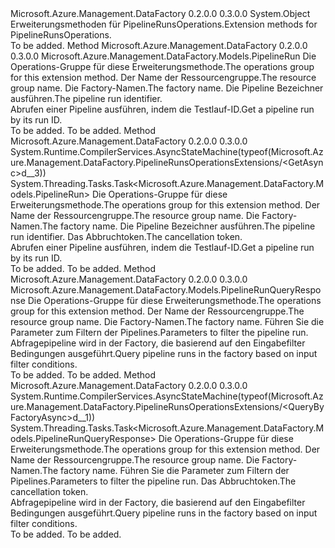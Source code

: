 <Type Name="PipelineRunsOperationsExtensions" FullName="Microsoft.Azure.Management.DataFactory.PipelineRunsOperationsExtensions">
  <TypeSignature Language="C#" Value="public static class PipelineRunsOperationsExtensions" />
  <TypeSignature Language="ILAsm" Value=".class public auto ansi abstract sealed beforefieldinit PipelineRunsOperationsExtensions extends System.Object" />
  <TypeSignature Language="DocId" Value="T:Microsoft.Azure.Management.DataFactory.PipelineRunsOperationsExtensions" />
  <TypeSignature Language="VB.NET" Value="Public Module PipelineRunsOperationsExtensions" />
  <TypeSignature Language="F#" Value="type PipelineRunsOperationsExtensions = class" />
  <AssemblyInfo>
    <AssemblyName>Microsoft.Azure.Management.DataFactory</AssemblyName>
    <AssemblyVersion>0.2.0.0</AssemblyVersion>
    <AssemblyVersion>0.3.0.0</AssemblyVersion>
  </AssemblyInfo>
  <Base>
    <BaseTypeName>System.Object</BaseTypeName>
  </Base>
  <Interfaces />
  <Docs>
    <summary>
            <span data-ttu-id="9fe28-101">Erweiterungsmethoden für PipelineRunsOperations.</span><span class="sxs-lookup"><span data-stu-id="9fe28-101">Extension methods for PipelineRunsOperations.</span></span>
            </summary>
    <remarks>To be added.</remarks>
  </Docs>
  <Members>
    <Member MemberName="Get">
      <MemberSignature Language="C#" Value="public static Microsoft.Azure.Management.DataFactory.Models.PipelineRun Get (this Microsoft.Azure.Management.DataFactory.IPipelineRunsOperations operations, string resourceGroupName, string factoryName, string runId);" />
      <MemberSignature Language="ILAsm" Value=".method public static hidebysig class Microsoft.Azure.Management.DataFactory.Models.PipelineRun Get(class Microsoft.Azure.Management.DataFactory.IPipelineRunsOperations operations, string resourceGroupName, string factoryName, string runId) cil managed" />
      <MemberSignature Language="DocId" Value="M:Microsoft.Azure.Management.DataFactory.PipelineRunsOperationsExtensions.Get(Microsoft.Azure.Management.DataFactory.IPipelineRunsOperations,System.String,System.String,System.String)" />
      <MemberSignature Language="VB.NET" Value="&lt;Extension()&gt;&#xA;Public Function Get (operations As IPipelineRunsOperations, resourceGroupName As String, factoryName As String, runId As String) As PipelineRun" />
      <MemberSignature Language="F#" Value="static member Get : Microsoft.Azure.Management.DataFactory.IPipelineRunsOperations * string * string * string -&gt; Microsoft.Azure.Management.DataFactory.Models.PipelineRun" Usage="Microsoft.Azure.Management.DataFactory.PipelineRunsOperationsExtensions.Get (operations, resourceGroupName, factoryName, runId)" />
      <MemberType>Method</MemberType>
      <AssemblyInfo>
        <AssemblyName>Microsoft.Azure.Management.DataFactory</AssemblyName>
        <AssemblyVersion>0.2.0.0</AssemblyVersion>
        <AssemblyVersion>0.3.0.0</AssemblyVersion>
      </AssemblyInfo>
      <ReturnValue>
        <ReturnType>Microsoft.Azure.Management.DataFactory.Models.PipelineRun</ReturnType>
      </ReturnValue>
      <Parameters>
        <Parameter Name="operations" Type="Microsoft.Azure.Management.DataFactory.IPipelineRunsOperations" RefType="this" />
        <Parameter Name="resourceGroupName" Type="System.String" />
        <Parameter Name="factoryName" Type="System.String" />
        <Parameter Name="runId" Type="System.String" />
      </Parameters>
      <Docs>
        <param name="operations">
            <span data-ttu-id="9fe28-102">Die Operations-Gruppe für diese Erweiterungsmethode.</span><span class="sxs-lookup"><span data-stu-id="9fe28-102">The operations group for this extension method.</span></span>
            </param>
        <param name="resourceGroupName">
            <span data-ttu-id="9fe28-103">Der Name der Ressourcengruppe.</span><span class="sxs-lookup"><span data-stu-id="9fe28-103">The resource group name.</span></span>
            </param>
        <param name="factoryName">
            <span data-ttu-id="9fe28-104">Die Factory-Namen.</span><span class="sxs-lookup"><span data-stu-id="9fe28-104">The factory name.</span></span>
            </param>
        <param name="runId">
            <span data-ttu-id="9fe28-105">Die Pipeline Bezeichner ausführen.</span><span class="sxs-lookup"><span data-stu-id="9fe28-105">The pipeline run identifier.</span></span>
            </param>
        <summary>
            <span data-ttu-id="9fe28-106">Abrufen einer Pipeline ausführen, indem die Testlauf-ID.</span><span class="sxs-lookup"><span data-stu-id="9fe28-106">Get a pipeline run by its run ID.</span></span>
            </summary>
        <returns>To be added.</returns>
        <remarks>To be added.</remarks>
      </Docs>
    </Member>
    <Member MemberName="GetAsync">
      <MemberSignature Language="C#" Value="public static System.Threading.Tasks.Task&lt;Microsoft.Azure.Management.DataFactory.Models.PipelineRun&gt; GetAsync (this Microsoft.Azure.Management.DataFactory.IPipelineRunsOperations operations, string resourceGroupName, string factoryName, string runId, System.Threading.CancellationToken cancellationToken = null);" />
      <MemberSignature Language="ILAsm" Value=".method public static hidebysig class System.Threading.Tasks.Task`1&lt;class Microsoft.Azure.Management.DataFactory.Models.PipelineRun&gt; GetAsync(class Microsoft.Azure.Management.DataFactory.IPipelineRunsOperations operations, string resourceGroupName, string factoryName, string runId, valuetype System.Threading.CancellationToken cancellationToken) cil managed" />
      <MemberSignature Language="DocId" Value="M:Microsoft.Azure.Management.DataFactory.PipelineRunsOperationsExtensions.GetAsync(Microsoft.Azure.Management.DataFactory.IPipelineRunsOperations,System.String,System.String,System.String,System.Threading.CancellationToken)" />
      <MemberSignature Language="F#" Value="static member GetAsync : Microsoft.Azure.Management.DataFactory.IPipelineRunsOperations * string * string * string * System.Threading.CancellationToken -&gt; System.Threading.Tasks.Task&lt;Microsoft.Azure.Management.DataFactory.Models.PipelineRun&gt;" Usage="Microsoft.Azure.Management.DataFactory.PipelineRunsOperationsExtensions.GetAsync (operations, resourceGroupName, factoryName, runId, cancellationToken)" />
      <MemberType>Method</MemberType>
      <AssemblyInfo>
        <AssemblyName>Microsoft.Azure.Management.DataFactory</AssemblyName>
        <AssemblyVersion>0.2.0.0</AssemblyVersion>
        <AssemblyVersion>0.3.0.0</AssemblyVersion>
      </AssemblyInfo>
      <Attributes>
        <Attribute>
          <AttributeName>System.Runtime.CompilerServices.AsyncStateMachine(typeof(Microsoft.Azure.Management.DataFactory.PipelineRunsOperationsExtensions/&lt;GetAsync&gt;d__3))</AttributeName>
        </Attribute>
      </Attributes>
      <ReturnValue>
        <ReturnType>System.Threading.Tasks.Task&lt;Microsoft.Azure.Management.DataFactory.Models.PipelineRun&gt;</ReturnType>
      </ReturnValue>
      <Parameters>
        <Parameter Name="operations" Type="Microsoft.Azure.Management.DataFactory.IPipelineRunsOperations" RefType="this" />
        <Parameter Name="resourceGroupName" Type="System.String" />
        <Parameter Name="factoryName" Type="System.String" />
        <Parameter Name="runId" Type="System.String" />
        <Parameter Name="cancellationToken" Type="System.Threading.CancellationToken" />
      </Parameters>
      <Docs>
        <param name="operations">
            <span data-ttu-id="9fe28-107">Die Operations-Gruppe für diese Erweiterungsmethode.</span><span class="sxs-lookup"><span data-stu-id="9fe28-107">The operations group for this extension method.</span></span>
            </param>
        <param name="resourceGroupName">
            <span data-ttu-id="9fe28-108">Der Name der Ressourcengruppe.</span><span class="sxs-lookup"><span data-stu-id="9fe28-108">The resource group name.</span></span>
            </param>
        <param name="factoryName">
            <span data-ttu-id="9fe28-109">Die Factory-Namen.</span><span class="sxs-lookup"><span data-stu-id="9fe28-109">The factory name.</span></span>
            </param>
        <param name="runId">
            <span data-ttu-id="9fe28-110">Die Pipeline Bezeichner ausführen.</span><span class="sxs-lookup"><span data-stu-id="9fe28-110">The pipeline run identifier.</span></span>
            </param>
        <param name="cancellationToken">
            <span data-ttu-id="9fe28-111">Das Abbruchtoken.</span><span class="sxs-lookup"><span data-stu-id="9fe28-111">The cancellation token.</span></span>
            </param>
        <summary>
            <span data-ttu-id="9fe28-112">Abrufen einer Pipeline ausführen, indem die Testlauf-ID.</span><span class="sxs-lookup"><span data-stu-id="9fe28-112">Get a pipeline run by its run ID.</span></span>
            </summary>
        <returns>To be added.</returns>
        <remarks>To be added.</remarks>
      </Docs>
    </Member>
    <Member MemberName="QueryByFactory">
      <MemberSignature Language="C#" Value="public static Microsoft.Azure.Management.DataFactory.Models.PipelineRunQueryResponse QueryByFactory (this Microsoft.Azure.Management.DataFactory.IPipelineRunsOperations operations, string resourceGroupName, string factoryName, Microsoft.Azure.Management.DataFactory.Models.PipelineRunFilterParameters filterParameters);" />
      <MemberSignature Language="ILAsm" Value=".method public static hidebysig class Microsoft.Azure.Management.DataFactory.Models.PipelineRunQueryResponse QueryByFactory(class Microsoft.Azure.Management.DataFactory.IPipelineRunsOperations operations, string resourceGroupName, string factoryName, class Microsoft.Azure.Management.DataFactory.Models.PipelineRunFilterParameters filterParameters) cil managed" />
      <MemberSignature Language="DocId" Value="M:Microsoft.Azure.Management.DataFactory.PipelineRunsOperationsExtensions.QueryByFactory(Microsoft.Azure.Management.DataFactory.IPipelineRunsOperations,System.String,System.String,Microsoft.Azure.Management.DataFactory.Models.PipelineRunFilterParameters)" />
      <MemberSignature Language="VB.NET" Value="&lt;Extension()&gt;&#xA;Public Function QueryByFactory (operations As IPipelineRunsOperations, resourceGroupName As String, factoryName As String, filterParameters As PipelineRunFilterParameters) As PipelineRunQueryResponse" />
      <MemberSignature Language="F#" Value="static member QueryByFactory : Microsoft.Azure.Management.DataFactory.IPipelineRunsOperations * string * string * Microsoft.Azure.Management.DataFactory.Models.PipelineRunFilterParameters -&gt; Microsoft.Azure.Management.DataFactory.Models.PipelineRunQueryResponse" Usage="Microsoft.Azure.Management.DataFactory.PipelineRunsOperationsExtensions.QueryByFactory (operations, resourceGroupName, factoryName, filterParameters)" />
      <MemberType>Method</MemberType>
      <AssemblyInfo>
        <AssemblyName>Microsoft.Azure.Management.DataFactory</AssemblyName>
        <AssemblyVersion>0.2.0.0</AssemblyVersion>
        <AssemblyVersion>0.3.0.0</AssemblyVersion>
      </AssemblyInfo>
      <ReturnValue>
        <ReturnType>Microsoft.Azure.Management.DataFactory.Models.PipelineRunQueryResponse</ReturnType>
      </ReturnValue>
      <Parameters>
        <Parameter Name="operations" Type="Microsoft.Azure.Management.DataFactory.IPipelineRunsOperations" RefType="this" />
        <Parameter Name="resourceGroupName" Type="System.String" />
        <Parameter Name="factoryName" Type="System.String" />
        <Parameter Name="filterParameters" Type="Microsoft.Azure.Management.DataFactory.Models.PipelineRunFilterParameters" />
      </Parameters>
      <Docs>
        <param name="operations">
            <span data-ttu-id="9fe28-113">Die Operations-Gruppe für diese Erweiterungsmethode.</span><span class="sxs-lookup"><span data-stu-id="9fe28-113">The operations group for this extension method.</span></span>
            </param>
        <param name="resourceGroupName">
            <span data-ttu-id="9fe28-114">Der Name der Ressourcengruppe.</span><span class="sxs-lookup"><span data-stu-id="9fe28-114">The resource group name.</span></span>
            </param>
        <param name="factoryName">
            <span data-ttu-id="9fe28-115">Die Factory-Namen.</span><span class="sxs-lookup"><span data-stu-id="9fe28-115">The factory name.</span></span>
            </param>
        <param name="filterParameters">
            <span data-ttu-id="9fe28-116">Führen Sie die Parameter zum Filtern der Pipelines.</span><span class="sxs-lookup"><span data-stu-id="9fe28-116">Parameters to filter the pipeline run.</span></span>
            </param>
        <summary>
            <span data-ttu-id="9fe28-117">Abfragepipeline wird in der Factory, die basierend auf den Eingabefilter Bedingungen ausgeführt.</span><span class="sxs-lookup"><span data-stu-id="9fe28-117">Query pipeline runs in the factory based on input filter conditions.</span></span>
            </summary>
        <returns>To be added.</returns>
        <remarks>To be added.</remarks>
      </Docs>
    </Member>
    <Member MemberName="QueryByFactoryAsync">
      <MemberSignature Language="C#" Value="public static System.Threading.Tasks.Task&lt;Microsoft.Azure.Management.DataFactory.Models.PipelineRunQueryResponse&gt; QueryByFactoryAsync (this Microsoft.Azure.Management.DataFactory.IPipelineRunsOperations operations, string resourceGroupName, string factoryName, Microsoft.Azure.Management.DataFactory.Models.PipelineRunFilterParameters filterParameters, System.Threading.CancellationToken cancellationToken = null);" />
      <MemberSignature Language="ILAsm" Value=".method public static hidebysig class System.Threading.Tasks.Task`1&lt;class Microsoft.Azure.Management.DataFactory.Models.PipelineRunQueryResponse&gt; QueryByFactoryAsync(class Microsoft.Azure.Management.DataFactory.IPipelineRunsOperations operations, string resourceGroupName, string factoryName, class Microsoft.Azure.Management.DataFactory.Models.PipelineRunFilterParameters filterParameters, valuetype System.Threading.CancellationToken cancellationToken) cil managed" />
      <MemberSignature Language="DocId" Value="M:Microsoft.Azure.Management.DataFactory.PipelineRunsOperationsExtensions.QueryByFactoryAsync(Microsoft.Azure.Management.DataFactory.IPipelineRunsOperations,System.String,System.String,Microsoft.Azure.Management.DataFactory.Models.PipelineRunFilterParameters,System.Threading.CancellationToken)" />
      <MemberSignature Language="F#" Value="static member QueryByFactoryAsync : Microsoft.Azure.Management.DataFactory.IPipelineRunsOperations * string * string * Microsoft.Azure.Management.DataFactory.Models.PipelineRunFilterParameters * System.Threading.CancellationToken -&gt; System.Threading.Tasks.Task&lt;Microsoft.Azure.Management.DataFactory.Models.PipelineRunQueryResponse&gt;" Usage="Microsoft.Azure.Management.DataFactory.PipelineRunsOperationsExtensions.QueryByFactoryAsync (operations, resourceGroupName, factoryName, filterParameters, cancellationToken)" />
      <MemberType>Method</MemberType>
      <AssemblyInfo>
        <AssemblyName>Microsoft.Azure.Management.DataFactory</AssemblyName>
        <AssemblyVersion>0.2.0.0</AssemblyVersion>
        <AssemblyVersion>0.3.0.0</AssemblyVersion>
      </AssemblyInfo>
      <Attributes>
        <Attribute>
          <AttributeName>System.Runtime.CompilerServices.AsyncStateMachine(typeof(Microsoft.Azure.Management.DataFactory.PipelineRunsOperationsExtensions/&lt;QueryByFactoryAsync&gt;d__1))</AttributeName>
        </Attribute>
      </Attributes>
      <ReturnValue>
        <ReturnType>System.Threading.Tasks.Task&lt;Microsoft.Azure.Management.DataFactory.Models.PipelineRunQueryResponse&gt;</ReturnType>
      </ReturnValue>
      <Parameters>
        <Parameter Name="operations" Type="Microsoft.Azure.Management.DataFactory.IPipelineRunsOperations" RefType="this" />
        <Parameter Name="resourceGroupName" Type="System.String" />
        <Parameter Name="factoryName" Type="System.String" />
        <Parameter Name="filterParameters" Type="Microsoft.Azure.Management.DataFactory.Models.PipelineRunFilterParameters" />
        <Parameter Name="cancellationToken" Type="System.Threading.CancellationToken" />
      </Parameters>
      <Docs>
        <param name="operations">
            <span data-ttu-id="9fe28-118">Die Operations-Gruppe für diese Erweiterungsmethode.</span><span class="sxs-lookup"><span data-stu-id="9fe28-118">The operations group for this extension method.</span></span>
            </param>
        <param name="resourceGroupName">
            <span data-ttu-id="9fe28-119">Der Name der Ressourcengruppe.</span><span class="sxs-lookup"><span data-stu-id="9fe28-119">The resource group name.</span></span>
            </param>
        <param name="factoryName">
            <span data-ttu-id="9fe28-120">Die Factory-Namen.</span><span class="sxs-lookup"><span data-stu-id="9fe28-120">The factory name.</span></span>
            </param>
        <param name="filterParameters">
            <span data-ttu-id="9fe28-121">Führen Sie die Parameter zum Filtern der Pipelines.</span><span class="sxs-lookup"><span data-stu-id="9fe28-121">Parameters to filter the pipeline run.</span></span>
            </param>
        <param name="cancellationToken">
            <span data-ttu-id="9fe28-122">Das Abbruchtoken.</span><span class="sxs-lookup"><span data-stu-id="9fe28-122">The cancellation token.</span></span>
            </param>
        <summary>
            <span data-ttu-id="9fe28-123">Abfragepipeline wird in der Factory, die basierend auf den Eingabefilter Bedingungen ausgeführt.</span><span class="sxs-lookup"><span data-stu-id="9fe28-123">Query pipeline runs in the factory based on input filter conditions.</span></span>
            </summary>
        <returns>To be added.</returns>
        <remarks>To be added.</remarks>
      </Docs>
    </Member>
  </Members>
</Type>